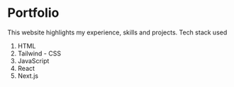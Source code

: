 # Portfolio

This website highlights my experience, skills and projects.
Tech stack used

1. HTML
2. Tailwind - CSS
3. JavaScript
4. React
5. Next.js
